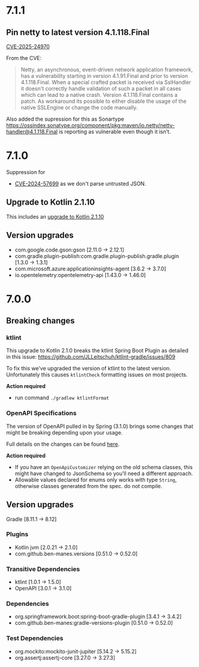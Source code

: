 # 7.1.1

## Pin netty to latest version 4.1.118.Final
[CVE-2025-24970](http://web.nvd.nist.gov/view/vuln/detail?vulnId=CVE-2025-24970)

From the CVE:
> Netty, an asynchronous, event-driven network application framework, 
> has a vulnerability starting in version 4.1.91.Final and prior to version 4.1.118.Final. 
> When a special crafted packet is received via SslHandler it doesn't correctly handle validation 
> of such a packet in all cases which can lead to a native crash. 
> Version 4.1.118.Final contains a patch. As workaround its possible to 
> either disable the usage of the native SSLEngine or change the code manually.

Also added the supression for this as Sonartype 
https://ossindex.sonatype.org/component/pkg:maven/io.netty/netty-handler@4.1.118.Final is reporting as vulnerable even though it isn’t. 

# 7.1.0

Suppression for
 - [CVE-2024-57699](https://nvd.nist.gov/vuln/detail/CVE-2024-57699) as we don't parse untrusted JSON.

## Upgrade to Kotlin 2.1.10
This includes an [upgrade to Kotlin 2.1.10](https://github.com/JetBrains/kotlin/releases/tag/v2.1.10/)

## Version upgrades
 - com.google.code.gson:gson [2.11.0 -> 2.12.1]
 - com.gradle.plugin-publish:com.gradle.plugin-publish.gradle.plugin [1.3.0 -> 1.3.1]
 - com.microsoft.azure:applicationinsights-agent [3.6.2 -> 3.7.0]
 - io.opentelemetry:opentelemetry-api [1.43.0 -> 1.46.0]

# 7.0.0

## Breaking changes

### ktlint

This upgrade to Kotlin 2.1.0 breaks the ktlint Spring Boot Plugin as detailed in this issue: https://github.com/JLLeitschuh/ktlint-gradle/issues/809

To fix this we've upgraded the version of ktlint to the latest version. Unfortunately this causes `ktlintCheck` formatting issues on most projects.

**Action required**

- run command `./gradlew ktlintFormat`

### OpenAPI Specifications

The version of OpenAPI pulled in by Spring (3.1.0) brings some changes that might be breaking depending upon your usage.

Full details on the changes can be found [here](https://dev.to/mikeralphson/openapi-31-the-gnarly-bits-58d0).

**Action required**

- If you have an `OpenApiCustomizer` relying on the old schema classes, this might have changed to JsonSchema so you'll need a different approach.
- Allowable values declared for enums only works with type `String`, otherwise classes generated from the spec. do not compile.

## Version upgrades

Gradle [8.11.1 -> 8.12]

### Plugins
- Kotlin jvm [2.0.21 -> 2.1.0]
- com.github.ben-manes.versions [0.51.0 -> 0.52.0]

### Transitive Dependencies
- ktlint [1.0.1 -> 1.5.0]
- OpenAPI [3.0.1 -> 3.1.0]

### Dependencies
- org.springframework.boot:spring-boot-gradle-plugin [3.4.1 -> 3.4.2]
- com.github.ben-manes:gradle-versions-plugin [0.51.0 -> 0.52.0]

### Test Dependencies
- org.mockito:mockito-junit-jupiter [5.14.2 -> 5.15.2]
- org.assertj:assertj-core [3.27.0 -> 3.27.3]

